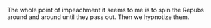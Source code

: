 The whole point of impeachment it seems to me is to spin the Repubs around and around until they pass out. Then we hypnotize them.
